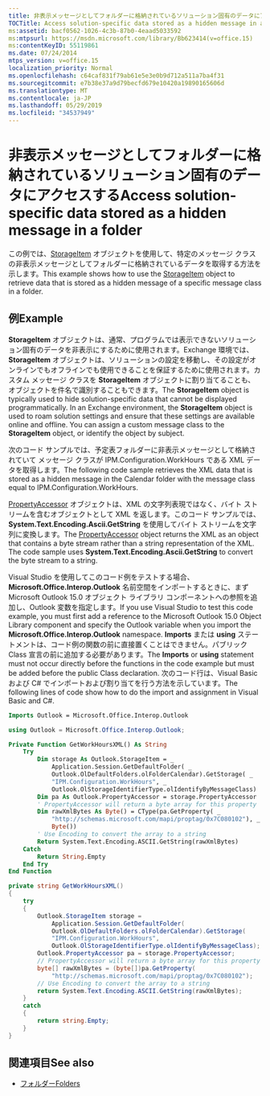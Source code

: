 ```yaml
---
title: 非表示メッセージとしてフォルダーに格納されているソリューション固有のデータにアクセスする
TOCTitle: Access solution-specific data stored as a hidden message in a folder
ms:assetid: bacf0562-1026-4c3b-87b0-4eaad5033592
ms:mtpsurl: https://msdn.microsoft.com/library/Bb623414(v=office.15)
ms:contentKeyID: 55119861
ms.date: 07/24/2014
mtps_version: v=office.15
localization_priority: Normal
ms.openlocfilehash: c64caf831f79ab61e5e3e0b9d712a511a7ba4f31
ms.sourcegitcommit: e7b38e37a9d79becfd679e10420a19890165606d
ms.translationtype: MT
ms.contentlocale: ja-JP
ms.lasthandoff: 05/29/2019
ms.locfileid: "34537949"
---
```

# <a name="access-solution-specific-data-stored-as-a-hidden-message-in-a-folder"></a><span data-ttu-id="9139e-102">非表示メッセージとしてフォルダーに格納されているソリューション固有のデータにアクセスする</span><span class="sxs-lookup"><span data-stu-id="9139e-102">Access solution-specific data stored as a hidden message in a folder</span></span>

<span data-ttu-id="9139e-103">この例では、[StorageItem](https://msdn.microsoft.com/library/bb623436\(v=office.15\)) オブジェクトを使用して、特定のメッセージ クラスの非表示メッセージとしてフォルダーに格納されているデータを取得する方法を示します。</span><span class="sxs-lookup"><span data-stu-id="9139e-103">This example shows how to use the [StorageItem](https://msdn.microsoft.com/library/bb623436\(v=office.15\)) object to retrieve data that is stored as a hidden message of a specific message class in a folder.</span></span>

## <a name="example"></a><span data-ttu-id="9139e-104">例</span><span class="sxs-lookup"><span data-stu-id="9139e-104">Example</span></span>

<span data-ttu-id="9139e-p101">**StorageItem** オブジェクトは、通常、プログラムでは表示できないソリューション固有のデータを非表示にするために使用されます。Exchange 環境では、 **StorageItem** オブジェクトは、ソリューションの設定を移動し、その設定がオンラインでもオフラインでも使用できることを保証するために使用されます。カスタム メッセージ クラスを **StorageItem** オブジェクトに割り当てることも、オブジェクトを件名で識別することもできます。</span><span class="sxs-lookup"><span data-stu-id="9139e-p101">The **StorageItem** object is typically used to hide solution-specific data that cannot be displayed programmatically. In an Exchange environment, the **StorageItem** object is used to roam solution settings and ensure that these settings are available online and offline. You can assign a custom message class to the **StorageItem** object, or identify the object by subject.</span></span>

<span data-ttu-id="9139e-108">次のコード サンプルでは、予定表フォルダーに非表示メッセージとして格納されていて メッセージ クラスが IPM.Configuration.WorkHours である XML データを取得します。</span><span class="sxs-lookup"><span data-stu-id="9139e-108">The following code sample retrieves the XML data that is stored as a hidden message in the Calendar folder with the message class equal to IPM.Configuration.WorkHours.</span></span>

<span data-ttu-id="9139e-p102">[PropertyAccessor](https://msdn.microsoft.com/library/bb646034\(v=office.15\)) オブジェクトは、XML の文字列表現ではなく、バイト ストリームを含むオブジェクトとして XML を返します。このコード サンプルでは、 **System.Text.Encoding.Ascii.GetString** を使用してバイト ストリームを文字列に変換します。</span><span class="sxs-lookup"><span data-stu-id="9139e-p102">The [PropertyAccessor](https://msdn.microsoft.com/library/bb646034\(v=office.15\)) object returns the XML as an object that contains a byte stream rather than a string representation of the XML. The code sample uses **System.Text.Encoding.Ascii.GetString** to convert the byte stream to a string.</span></span>

<span data-ttu-id="9139e-111">Visual Studio を使用してこのコード例をテストする場合、**Microsoft.Office.Interop.Outlook** 名前空間をインポートするときに、まず Microsoft Outlook 15.0 オブジェクト ライブラリ コンポーネントへの参照を追加し、Outlook 変数を指定します。</span><span class="sxs-lookup"><span data-stu-id="9139e-111">If you use Visual Studio to test this code example, you must first add a reference to the Microsoft Outlook 15.0 Object Library component and specify the Outlook variable when you import the **Microsoft.Office.Interop.Outlook** namespace.</span></span> <span data-ttu-id="9139e-112">**Imports** または **using** ステートメントは、コード例の関数の前に直接置くことはできません。パブリック Class 宣言の前に追加する必要があります。</span><span class="sxs-lookup"><span data-stu-id="9139e-112">The **Imports** or **using** statement must not occur directly before the functions in the code example but must be added before the public Class declaration.</span></span> <span data-ttu-id="9139e-113">次のコード行は、Visual Basic および C\# でインポートおよび割り当てを行う方法を示しています。</span><span class="sxs-lookup"><span data-stu-id="9139e-113">The following lines of code show how to do the import and assignment in Visual Basic and C\#.</span></span>

```vb
Imports Outlook = Microsoft.Office.Interop.Outlook
```


```csharp
using Outlook = Microsoft.Office.Interop.Outlook;
```


```vb
Private Function GetWorkHoursXML() As String
    Try
        Dim storage As Outlook.StorageItem = _
            Application.Session.GetDefaultFolder( _
            Outlook.OlDefaultFolders.olFolderCalendar).GetStorage( _
            "IPM.Configuration.WorkHours", _
            Outlook.OlStorageIdentifierType.olIdentifyByMessageClass)
        Dim pa As Outlook.PropertyAccessor = storage.PropertyAccessor
        ' PropertyAccessor will return a byte array for this property
        Dim rawXmlBytes As Byte() = CType(pa.GetProperty( _
            "http://schemas.microsoft.com/mapi/proptag/0x7C080102"), _
            Byte())
        ' Use Encoding to convert the array to a string
        Return System.Text.Encoding.ASCII.GetString(rawXmlBytes)
    Catch
        Return String.Empty
    End Try
End Function
```

```csharp
private string GetWorkHoursXML()
{
    try
    {
        Outlook.StorageItem storage =
            Application.Session.GetDefaultFolder(
            Outlook.OlDefaultFolders.olFolderCalendar).GetStorage(
            "IPM.Configuration.WorkHours",
            Outlook.OlStorageIdentifierType.olIdentifyByMessageClass);
        Outlook.PropertyAccessor pa = storage.PropertyAccessor;
        // PropertyAccessor will return a byte array for this property
        byte[] rawXmlBytes = (byte[])pa.GetProperty(
            "http://schemas.microsoft.com/mapi/proptag/0x7C080102");
        // Use Encoding to convert the array to a string
        return System.Text.Encoding.ASCII.GetString(rawXmlBytes);
    }
    catch
    {
        return string.Empty;
    }
}
```


## <a name="see-also"></a><span data-ttu-id="9139e-114">関連項目</span><span class="sxs-lookup"><span data-stu-id="9139e-114">See also</span></span>

- [<span data-ttu-id="9139e-115">フォルダー</span><span class="sxs-lookup"><span data-stu-id="9139e-115">Folders</span></span>](folders.md)

